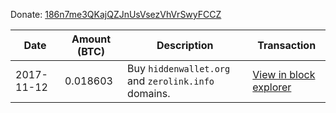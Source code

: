 Donate: [186n7me3QKajQZJnUsVsezVhVrSwyFCCZ](https://www.smartbit.com.au/address/186n7me3QKajQZJnUsVsezVhVrSwyFCCZ)

|Date|Amount (BTC)|Description|Transaction|
|---|---|---|---|
|2017-11-12|0.018603|Buy `hiddenwallet.org` and `zerolink.info` domains.|[View in block explorer](https://www.smartbit.com.au/tx/f406420370b687ed6840f0c08041480cc2d3f53d49cb31b699c0a9bc6400eb74)|
